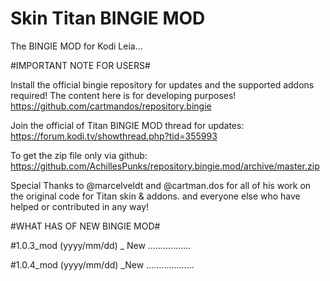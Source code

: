 # Skin Titan BINGIE MOD

The BINGIE MOD for Kodi Leia...

#IMPORTANT NOTE FOR USERS# 

Install the official bingie repository for updates and the supported addons required!
The content here is for developing purposes!
https://github.com/cartmandos/repository.bingie

Join the official of Titan BINGIE MOD thread for updates: https://forum.kodi.tv/showthread.php?tid=355993

To get the zip file only via github: https://github.com/AchillesPunks/repository.bingie.mod/archive/master.zip

Special Thanks to @marcelveldt and @cartman.dos for all of his work on the original code for Titan skin & addons.
and everyone else who have helped or contributed in any way!

#WHAT HAS OF NEW BINGIE MOD#

#1.0.3_mod (yyyy/mm/dd)
_ New .................

#1.0.4_mod (yyyy/mm/dd)
_New ...................
